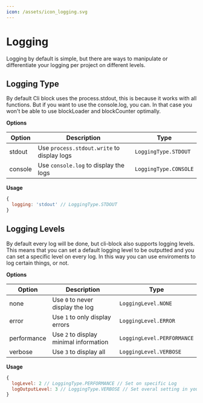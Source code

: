 ```yaml
---
icon: /assets/icon_logging.svg
---
```


# Logging

Logging by default is simple, but there are ways to manipulate or differentiate your logging per project on different levels.

## Logging Type

By default Cli block uses the process.stdout, this is because it works with all functions. But if you want to use the console.log, you can. In that case you won't be able to use blockLoader and blockCounter optimally.

__Options__

| Option  | Description                                | Type                  |
| ------- | ------------------------------------------ | --------------------- |
| stdout  | Use `process.stdout.write` to display logs | `LoggingType.STDOUT`  |
| console | Use `console.log` to display the logs      | `LoggingType.CONSOLE` |

__Usage__

```js
{
  logging: 'stdout' // LoggingType.STDOUT
}
```

## Logging Levels

By default every log will be done, but cli-block also supports logging levels. This means that you can set a default logging level to be outputted and you can set a specific level on every log. In this way you can use enviroments to log certain things, or not.

__Options__

| Option      | Description                            | Type                       |
| ----------- | -------------------------------------- | -------------------------- |
| none        | Use `0` to never display the log       | `LoggingLevel.NONE`        |
| error       | Use `1` to only display errors         | `LoggingLevel.ERROR`       |
| performance | Use `2` to display minimal information | `LoggingLevel.PERFORMANCE` |
| verbose     | Use `3` to display all                 | `LoggingLevel.VERBOSE`     |


__Usage__

```js
{
  logLevel: 2 // LoggingType.PERFORMANCE // Set on specific Log
  logOutputLevel: 3 // LoggingType.VERBOSE // Set overal setting in your project
}
```
